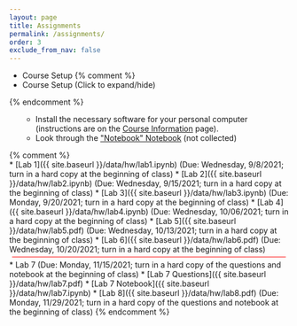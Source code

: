 ```yaml
---
layout: page
title: Assignments 
permalink: /assignments/
order: 3
exclude_from_nav: false 
---
```


* Course Setup
{% comment %}
* Course Setup <a data-toggle="collapse" data-target="#css">(Click to expand/hide)</a>
<div id = "css" class = "collapse" style = "margin:0px">
{% endcomment %}
<ul>
<ul>
    <li>Install the necessary software for your personal computer (instructions are on the <a href = "../info/">Course Information</a> page).</li>
    <li>Look through the <a href = "../data/notes/notebooks.ipynb">"Notebook" Notebook</a> (not collected)</li> 
</ul></ul>
{% comment %}
</div>
* [Lab 1]({{ site.baseurl }}/data/hw/lab1.ipynb) (Due: Wednesday, 9/8/2021; turn in a hard copy at the beginning of class)
* [Lab 2]({{ site.baseurl }}/data/hw/lab2.ipynb) (Due: Wednesday, 9/15/2021; turn in a hard copy at the beginning of class)
* [Lab 3]({{ site.baseurl }}/data/hw/lab3.ipynb) (Due: Monday, 9/20/2021; turn in a hard copy at the beginning of class)
* [Lab 4]({{ site.baseurl }}/data/hw/lab4.ipynb) (Due: Wednesday, 10/06/2021; turn in a hard copy at the beginning of class)
* [Lab 5]({{ site.baseurl }}/data/hw/lab5.pdf) (Due: Wednesday, 10/13/2021; turn in a hard copy at the beginning of class)
* [Lab 6]({{ site.baseurl }}/data/hw/lab6.pdf) (Due: Wednesday, 10/20/2021; turn in a hard copy at the beginning of class)
<hr style = "margin:5px; height:1px; background-color:red;">
* Lab 7 (Due: Monday, 11/15/2021; turn in a hard copy of the questions and notebook at the beginning of class)
    * [Lab 7 Questions]({{ site.baseurl }}/data/hw/lab7.pdf) 
    * [Lab 7 Notebook]({{ site.baseurl }}/data/hw/lab7.ipynb) 
* [Lab 8]({{ site.baseurl }}/data/hw/lab8.pdf) (Due: Monday, 11/29/2021; turn in a hard copy of the questions and notebook at the beginning of class)
{% endcomment %}
